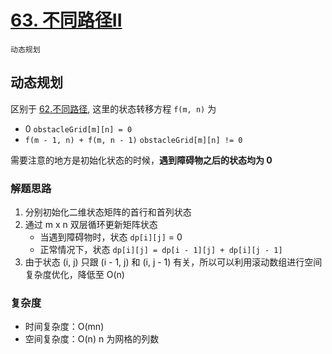 # [63. 不同路径II](https://leetcode-cn.com/problems/unique-paths-ii/solution/bu-tong-lu-jing-ii-by-leetcode-solution-2/)

`动态规划`

## 动态规划

区别于 [62.不同路径](https://leetcode-cn.com/problems/unique-paths/solution/bu-tong-lu-jing-by-leetcode-solution-hzjf/), 这里的状态转移方程 `f(m, n)` 为

- 0 `obstacleGrid[m][n] = 0`
- `f(m - 1, n) + f(m, n - 1)` `obstacleGrid[m][n] != 0`

需要注意的地方是初始化状态的时候，**遇到障碍物之后的状态均为 0**

### 解题思路

1. 分别初始化二维状态矩阵的首行和首列状态
2. 通过 m x n 双层循环更新矩阵状态
    - 当遇到障碍物时，状态 `dp[i][j]` = 0
    - 正常情况下，状态 `dp[i][j] = dp[i - 1][j] + dp[i][j - 1]`
3. 由于状态 (i, j) 只跟 (i - 1, j) 和 (i, j - 1) 有关，所以可以利用滚动数组进行空间复杂度优化，降低至 O(n)

### 复杂度

- 时间复杂度：O(mn)
- 空间复杂度：O(n) n 为网格的列数
